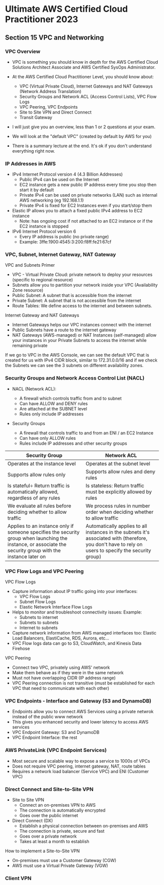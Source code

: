 # Ultimate AWS Certified Cloud Practitioner 2023

## Section 15 VPC and Networking

### VPC Overview

- VPC is something you should know in depth for the AWS Certified Cloud Solutions Architect Associate and AWS Certified SysOps Administrator.

- At the AWS Certified Cloud Practitioner Level, you should know about:
  - VPC (Virtual Private Cloud), Internet Gateways and NAT Gateways (Network Address Translation)
  - Security Groups and Network ACL (Access Control Lists), VPC Flow Logs
  - VPC Peering, VPC Endpoints
  - Site to Site VPN and Direct Connect
  - Transit Gateway

- I will just give you an overview, less than 1 or 2 questions at your exam.
- We will look at the "default VPC" (created by default by AWS for you)
- There is a summary lecture at the end. It's ok if you don't understand everything right now.

### IP Addresses in AWS

- IPv4 Internet Protocol version 4 (4.3 Billion Addresses)
  - Public IPv4 can be used on the Internet
  - EC2 instance gets a new public IP address every time you stop then start it by default
  - Private IPv4 can be used on private networks (LAN) such as internal AWS networking (eg 192.168.1.1)
  - Private IPv4 is fixed for EC2 Instances even if you start/stop them
- Elastic IP allows you to attach a fixed public IPv4 address to EC2 instance
  - Note: has ongoing cost if not attached to an EC2 instance or if the EC2 instance is stopped
- IPv6 Internet Protocol version 6
  - Every IP address is public (no private range)
  - Example: 3ffe:1900:4545:3:200:f8ff:fe21:67cf

### VPC, Subnet, Internet Gateway, NAT Gateway

VPC and Subnets Primer

- VPC - Virtual Private Cloud: private network to deploy your resources (specific to regional resource)
- Subnets allow you to partition your network inside your VPC (Availability Zone resource)
- Public Subnet: A subnet that is accessible from the internet
- Private Subnet: A subnet that is not accessible from the internet
- Route Tables: We define access to the internet and between subnets.

Internet Gateway and NAT Gateways

- Internet Gateways helps our VPC instances connect with the internet
- Public Subnets have a route to the internet gateway
- NAT Gateways (AWS-managed) or NAT Instances (self-managed) allow your instances in your Private Subnets to access the internet while remaining private

If we go to VPC in the AWS Console, we can see the default VPC that is created for us with IPv4 CIDR block, similar to 172.31.0.0/16 and if we check the Subnets we can see the 3 subnets on different availability zones.

### Security Groups and Network Access Control List (NACL)

- NACL (Network ACL):
  - A firewall which controls traffic from and to subnet
  - Can have ALLOW and DENY rules
  - Are attached at the SUBNET level
  - Rules only include IP addresses

- Security Groups
  - A firewall that controls traffic to and from an ENI / an EC2 Instance
  - Can have only ALLOW rules
  - Rules include IP addresses and other security groups


|Security Group|Network ACL|
|--|--|
|Operates at the instance level|Operates at the subnet level|
|Supports allow rules only|Supports allow rules and deny rules|
|Is stateful÷ Return traffic is automatically allowed, regardless of any rules|Is stateless: Return traffic must be explicitly allowed by rules|
|We evaluate all rules before deciding whether to allow traffic|We process rules in number order when deciding whether to allow traffic|
|Applies to an instance only if someone specifies the security group when launching the instance, or associate the security group with the instance later on|Automatically applies to all instances in the subnets it's associated with (therefore, you don't have to rely on users to specify the security group)|

### VPC Flow Logs and VPC Peering

VPC Flow Logs

- Capture information about IP traffic going into your interfaces:
  - VPC Flow Logs
  - Subnet Flow Logs
  - Elastic Network Interface Flow Logs
- Helps to monitor and troubleshoot connectivity issues: Example:
  - Subnets to internet
  - Subnets to subnets
  - Internet to subnets
- Capture network information from AWS managed interfaces too: Elastic Load Balancers, ElastiCache, RDS, Aurora, etc...
- VPC Flow logs data can go to S3, CloudWatch, and Kinesis Data Firehose

VPC Peering

- Connect two VPC, privately using AWS' network
- Make them behave as if they were in the same network
- Must not have overlapping CIDR (IP address range)
- VPC Peering connection is not transitive (must be established for each VPC that need to communicate with each other)

### VPC Endpoints - Interface and Gateway (S3 and DynamoDB)

- Endpoints allow you to connect AWS Services using a private netwrok instead of the public www network
- This gives you enhanced security and lower latency to access AWS services
- VPC Endpoint Gateway: S3 and DynamoDB
- VPC Endpoint Interface: the rest

### AWS PrivateLink (VPC Endpoint Services)

- Most secure and scalable way to expose a service to 1000s of VPCs
- Does not require VPC peering, internet gateway, NAT, route tables
- Requires a network load balancer (Service VPC) and ENI (Customer VPC)

### Direct Connect and Site-to-Site VPN

- Site to Site VPN
  - Connect an on-premises VPN to AWS
  - The connection is automatically encrypted
  - Goes over the public internet
- Direct Connect (DX)
  - Establish a physical connection between on-premises and AWS
  - The connection is private, secure and fast
  - Goes over a private network
  - Takes at least a month to establish

How to implement a Site-to-Site VPN

- On-premises must use a Customer Gateway (CGW)
- AWS must use a Virtual Private Gateway (VGW)

### Client VPN

